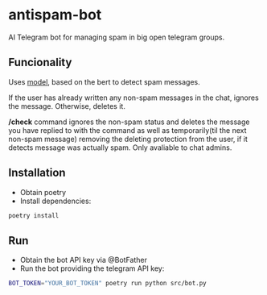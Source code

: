 # antispam-bot
AI Telegram bot for managing spam in big open telegram groups.

## Funcionality

Uses [model](https://huggingface.co/RUSpam/spam_deberta_v4), based on the bert to detect spam messages.

If the user has already written any non-spam messages in the chat, ignores the message. Otherwise, deletes it.

**/check** command ignores the non-spam status and deletes the message you have replied to with the command as well as temporarily(til the next non-spam message) removing the deleting protection from the user, if it detects message was actually spam. Only avaliable to chat admins.

## Installation
- Obtain poetry
- Install dependencies:
```bash
poetry install
```

## Run
- Obtain the bot API key via @BotFather
- Run the bot providing the telegram API key:
```bash
BOT_TOKEN="YOUR_BOT_TOKEN" poetry run python src/bot.py
```
